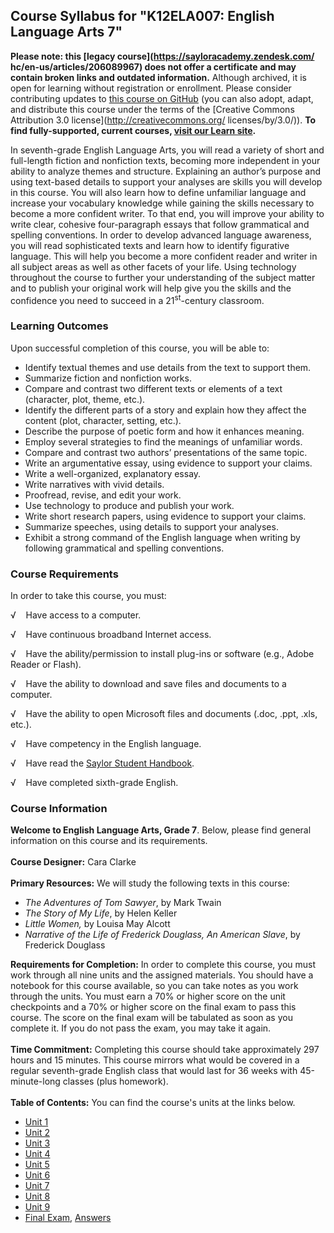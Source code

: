 Course Syllabus for "K12ELA007: English Language Arts 7"
--------------------------------------------------------

**Please note: this [legacy course](https://sayloracademy.zendesk.com/
hc/en-us/articles/206089967) does not offer a certificate and may contain 
broken links and outdated information.** Although archived, it is open 
for learning without registration or enrollment. Please consider contributing 
updates to [this course on GitHub](https://github.com/saylordotorg/course_k12ela007) 
(you can also adopt, adapt, and distribute this course under the terms of 
the [Creative Commons Attribution 3.0 license](http://creativecommons.org/
licenses/by/3.0/)). **To find fully-supported, current courses, [visit our 
Learn site](https://learn.saylor.org).**

In seventh-grade English Language Arts, you will read a variety of short
and full-length fiction and nonfiction texts, becoming more independent
in your ability to analyze themes and structure. Explaining an author’s
purpose and using text-based details to support your analyses are skills
you will develop in this course. You will also learn how to define
unfamiliar language and increase your vocabulary knowledge while gaining
the skills necessary to become a more confident writer. To that end, you
will improve your ability to write clear, cohesive four-paragraph essays
that follow grammatical and spelling conventions. In order to develop
advanced language awareness, you will read sophisticated texts and learn
how to identify figurative language. This will help you become a more
confident reader and writer in all subject areas as well as other facets
of your life. Using technology throughout the course to further your
understanding of the subject matter and to publish your original work
will help give you the skills and the confidence you need to succeed in
a 21<sup>st</sup>-century classroom.

### Learning Outcomes

Upon successful completion of this course, you will be able to:

-   Identify textual themes and use details from the text to support
    them.
-   Summarize fiction and nonfiction works.
-   Compare and contrast two different texts or elements of a text
    (character, plot, theme, etc.).
-   Identify the different parts of a story and explain how they affect
    the content (plot, character, setting, etc.).
-   Describe the purpose of poetic form and how it enhances meaning.
-   Employ several strategies to find the meanings of unfamiliar words.
-   Compare and contrast two authors’ presentations of the same topic.
-   Write an argumentative essay, using evidence to support your claims.
-   Write a well-organized, explanatory essay.
-   Write narratives with vivid details.
-   Proofread, revise, and edit your work.
-   Use technology to produce and publish your work.
-   Write short research papers, using evidence to support your claims.
-   Summarize speeches, using details to support your analyses.
-   Exhibit a strong command of the English language when writing by
    following grammatical and spelling conventions.

### Course Requirements

In order to take this course, you must:  
  
 √    Have access to a computer.  
  
 √    Have continuous broadband Internet access.  
  
 √    Have the ability/permission to install plug-ins or software (e.g.,
Adobe Reader or Flash).  
  
 √    Have the ability to download and save files and documents to a
computer.  
  
 √    Have the ability to open Microsoft files and documents (.doc,
.ppt, .xls, etc.).  
  
 √    Have competency in the English language.  
  
 √    Have read the [Saylor Student
Handbook](http://www.saylor.org/site/wp-content/uploads/2012/05/Saylor-StudentHandbook.pdf).  
  
 √    Have completed sixth-grade English.

### Course Information

**Welcome to English Language Arts, Grade 7**. Below, please find
general information on this course and its requirements.  
    
 **Course Designer:** Cara Clarke  
    
 **Primary Resources:** We will study the following texts in this
course:  

-   *The Adventures of Tom Sawyer*, by Mark Twain
-   *The Story of My Life*, by Helen Keller
-   *Little Women,* by Louisa May Alcott
-   *Narrative of the Life of Frederick Douglass, An American Slave*, by
    Frederick Douglass

**Requirements for Completion:** In order to complete this course, you
must work through all nine units and the assigned materials. You should
have a notebook for this course available, so you can take notes as you
work through the units. You must earn a 70% or higher score on the unit
checkpoints and a 70% or higher score on the final exam to pass this
course. The score on the final exam will be tabulated as soon as you
complete it. If you do not pass the exam, you may take it again.  
    
 **Time Commitment:** Completing this course should take approximately
297 hours and 15 minutes. This course mirrors what would be covered in a
regular seventh-grade English class that would last for 36 weeks with
45-minute-long classes (plus homework).  
    
**Table of Contents:** You can find the course's units at the links below.

- [Unit 1](https://legacy.saylor.org/k12ela007/Unit01/)
- [Unit 2](https://legacy.saylor.org/k12ela007/Unit02/)
- [Unit 3](https://legacy.saylor.org/k12ela007/Unit03/)
- [Unit 4](https://legacy.saylor.org/k12ela007/Unit04/)
- [Unit 5](https://legacy.saylor.org/k12ela007/Unit05/)
- [Unit 6](https://legacy.saylor.org/k12ela007/Unit06/)
- [Unit 7](https://legacy.saylor.org/k12ela007/Unit07/)
- [Unit 8](https://legacy.saylor.org/k12ela007/Unit08/)
- [Unit 9](https://legacy.saylor.org/k12ela007/Unit09/)
- [Final Exam](http://saylordotorg.github.io/LegacyExams/K12/K12ELA007/K12ELA007-FinalExam.html), [Answers](http://saylordotorg.github.io/LegacyExams/K12/K12ELA007/K12ELA007-FinalExam-Answers.html)
